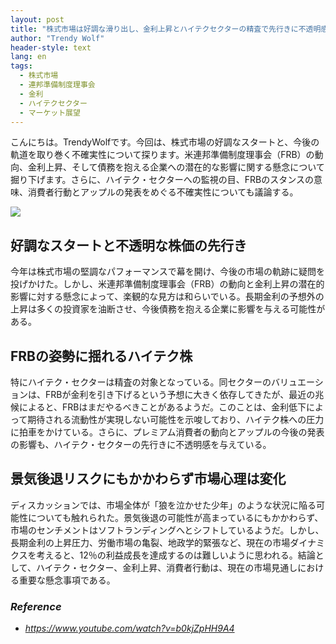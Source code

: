 ```yaml
---
layout: post
title: "株式市場は好調な滑り出し、金利上昇とハイテクセクターの精査で先行きに不透明感"
author: "Trendy Wolf"
header-style: text
lang: en
tags:
  - 株式市場
  - 連邦準備制度理事会
  - 金利
  - ハイテクセクター
  - マーケット展望
---
```


こんにちは。TrendyWolfです。今回は、株式市場の好調なスタートと、今後の軌道を取り巻く不確実性について探ります。米連邦準備制度理事会（FRB）の動向、金利上昇、そして債務を抱える企業への潜在的な影響に関する懸念について掘り下げます。さらに、ハイテク・セクターへの監視の目、FRBのスタンスの意味、消費者行動とアップルの発表をめぐる不確実性についても議論する。

<img
    src="https://i.ytimg.com/vi/b0kjZpHH9A4/hqdefault.jpg"
/>


## 好調なスタートと不透明な株価の先行き
今年は株式市場の堅調なパフォーマンスで幕を開け、今後の市場の軌跡に疑問を投げかけた。しかし、米連邦準備制度理事会（FRB）の動向と金利上昇の潜在的影響に対する懸念によって、楽観的な見方は和らいでいる。長期金利の予想外の上昇は多くの投資家を油断させ、今後債務を抱える企業に影響を与える可能性がある。

## FRBの姿勢に揺れるハイテク株
特にハイテク・セクターは精査の対象となっている。同セクターのバリュエーションは、FRBが金利を引き下げるという予想に大きく依存してきたが、最近の兆候によると、FRBはまだやるべきことがあるようだ。このことは、金利低下によって期待される流動性が実現しない可能性を示唆しており、ハイテク株への圧力に拍車をかけている。さらに、プレミアム消費者の動向とアップルの今後の発表の影響も、ハイテク・セクターの先行きに不透明感を与えている。

## 景気後退リスクにもかかわらず市場心理は変化
ディスカッションでは、市場全体が「狼を泣かせた少年」のような状況に陥る可能性についても触れられた。景気後退の可能性が高まっているにもかかわらず、市場のセンチメントはソフトランディングへとシフトしているようだ。しかし、長期金利の上昇圧力、労働市場の亀裂、地政学的緊張など、現在の市場ダイナミクスを考えると、12％の利益成長を達成するのは難しいように思われる。結論として、ハイテク・セクター、金利上昇、消費者行動は、現在の市場見通しにおける重要な懸念事項である。


### _Reference_
- _https://www.youtube.com/watch?v=b0kjZpHH9A4_

